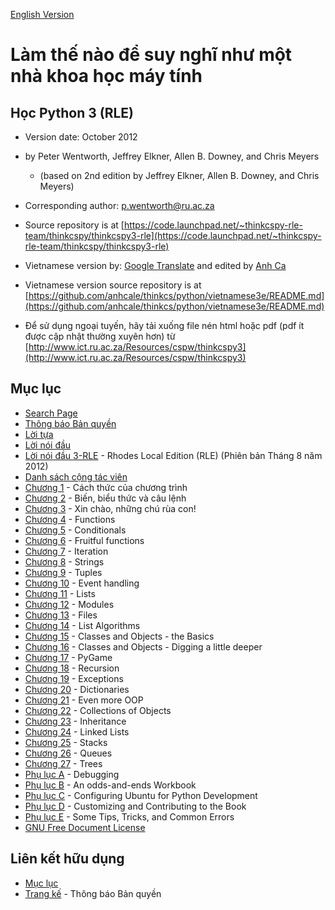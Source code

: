 [English Version](http://openbookproject.net/thinkcs/python/english3e/index.html)

# Làm thế nào để suy nghĩ như một nhà khoa học máy tính

## Học Python 3 (RLE)

- Version date: October 2012
- by Peter Wentworth, Jeffrey Elkner, Allen B. Downey, and Chris Meyers
  + (based on 2nd edition by Jeffrey Elkner, Allen B. Downey, and Chris Meyers)</div></blockquote>

- Corresponding author: [p.wentworth@ru.ac.za](mailto:p.wentworth@ru.ac.za)
- Source repository is at [https://code.launchpad.net/~thinkcspy-rle-team/thinkcspy/thinkcspy3-rle](https://code.launchpad.net/~thinkcspy-rle-team/thinkcspy/thinkcspy3-rle)

- Vietnamese version by: [Google Translate](https://translate.google.com/) and edited by [Anh Ca](mailto:anhca.net@gmail.com)
- Vietnamese version source repository is at [https://github.com/anhcale/thinkcs/python/vietnamese3e/README.md](https://github.com/anhcale/thinkcs/python/vietnamese3e/README.md)

- Để sử dụng ngoại tuyến, hãy tải xuống file nén html hoặc pdf (pdf ít được cập nhật thường xuyên hơn) từ [http://www.ict.ru.ac.za/Resources/cspw/thinkcspy3](http://www.ict.ru.ac.za/Resources/cspw/thinkcspy3)

## Mục lục

- [Search Page](search.md)
- [Thông báo Bản quyền](copyright.md)
- [Lời tựa](foreword.md)
- [Lời nói đầu](preface.md)
- [Lời nói đầu 3-RLE](preface3-rle.md) - Rhodes Local Edition (RLE) (Phiên bản Tháng 8 năm 2012)
- [Danh sách cộng tác viên](contrib.md)
- [Chương 1](01-way_of_the_program.md) - Cách thức của chương trình
- [Chương 2](02-variables_expressions_statements.md) - Biến, biểu thức và câu lệnh
- [Chương 3](03-hello_little_turtles.md) - Xin chào, những chú rùa con!
- [Chương 4](04-functions.md) - Functions
- [Chương 5](05-conditionals.md) - Conditionals
- [Chương 6](06-fruitful_functions.md) - Fruitful functions
- [Chương 7](07-iteration.md) - Iteration
- [Chương 8](08-strings.md) - Strings
- [Chương 9](09-tuples.md) - Tuples
- [Chương 10](10-events.md) - Event handling
- [Chương 11](11-lists.md) - Lists
- [Chương 12](12-modules.md) - Modules
- [Chương 13](13-files.md) - Files
- [Chương 14](14-list_algorithms.md) - List Algorithms
- [Chương 15](15-classes_and_objects_I.md) - Classes and Objects - the Basics
- [Chương 16](16-classes_and_objects_II.md) - Classes and Objects - Digging a little deeper
- [Chương 17](17-pygame.md) - PyGame
- [Chương 18](18-recursion.md) - Recursion
- [Chương 19](19-exceptions.md) - Exceptions
- [Chương 20](20-dictionaries.md) - Dictionaries
- [Chương 21](21-even_more_oop.md) - Even more OOP
- [Chương 22](22-collections.md) - Collections of Objects
- [Chương 23](23-inheritance.md) - Inheritance
- [Chương 24](24-linked_lists.md) - Linked Lists
- [Chương 25](25-stacks.md) - Stacks
- [Chương 26](26-queues.md) - Queues
- [Chương 27](27-trees.md) - Trees
- [Phụ lục A](28-app_a-debugging.md) - Debugging
- [Phụ lục B](29-app_b.md) - An odds-and-ends Workbook
- [Phụ lục C](30-app_c.md) - Configuring Ubuntu for Python Development
- [Phụ lục D](31-app_d.md) - Customizing and Contributing to the Book
- [Phụ lục E](32-app_e.md) - Some Tips, Tricks, and Common Errors
- [GNU Free Document License](fdl-1.3.md)

## Liên kết hữu dụng
- [Mục lục](README.md)
- [Trang kế](copyright.md) - Thông báo Bản quyền
